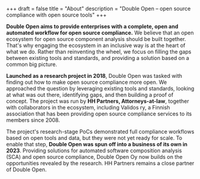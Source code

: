 +++
draft = false
title = "About"
description = "Double Open – open source compliance with open source tools"
+++

**Double Open aims to provide enterprises with a complete, open and automated workflow for open source compliance.** We believe that an open ecosystem for open source component analysis should be built together. That's why engaging the ecosystem in an inclusive way is at the heart of what we do. Rather than reinventing the wheel, we focus on filling the gaps between existing tools and standards, and providing a solution based on a common big picture.

**Launched as a research project in 2018**, Double Open was tasked with finding out how to make open source compliance more open. We approached the question by leveraging existing tools and standards, looking at what was out there, identifying gaps, and then building a proof of concept. The project was run by **HH Partners, Attorneys-at-law**, together with collaborators in the ecosystem, including Validos ry, a Finnish association that has been providing open source compliance services to its members since 2008. 

The project's research-stage PoCs demonstrated full compliance workflows based on open tools and data, but they were not yet ready for scale. To enable that step, **Double Open  was spun off into a business of its own in 2023**. Providing solutions for automated software composition analysis (SCA) and open source compliance, Double Open Oy now builds on the opportunities revealed by the research. HH Partners remains a close partner of Double Open.
